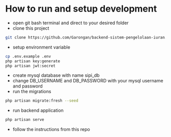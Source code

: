 # How to run and setup development
- open git bash terminal and direct to your desired folder
- clone this project
```bash
git clone https://github.com/Garongan/backend-sistem-pengelolaan-iuran.git
```
- setup environment variable
```bash
cp .env.example .env
php artisan key:generate
php artisan jwt:secret
```
- create mysql database with name sipi_db
- change DB_USERNAME and DB_PASSWORD with your mysql username and password
- run the migrations
```bash
php artisan migrate:fresh --seed
```
- run backend application
```bash
php artisan serve
```
- follow the instructions from this repo